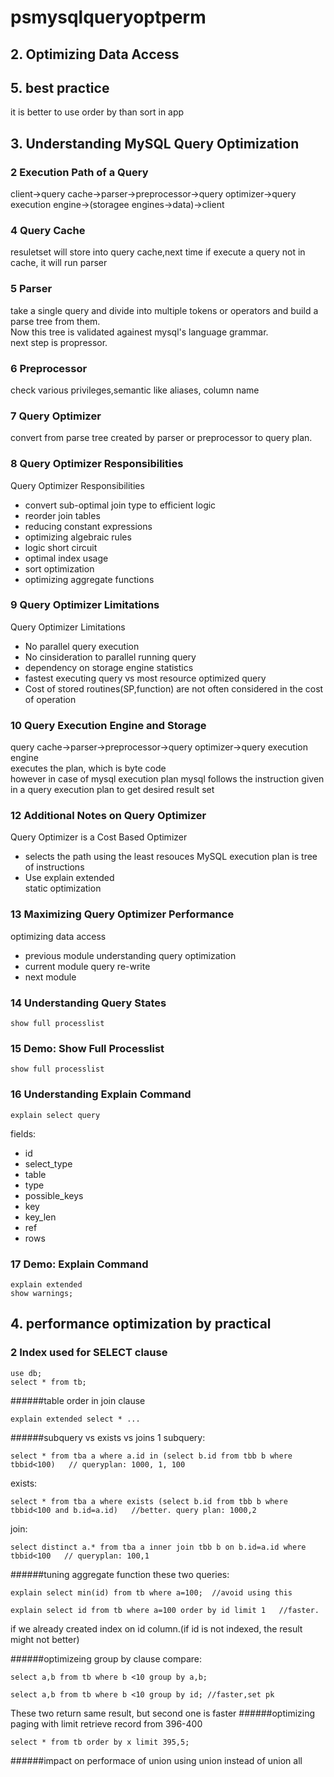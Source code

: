 # psmysqlqueryoptperm
## 2. Optimizing Data Access
## 5. best practice
it is better to use order by than sort in app
## 3. Understanding MySQL Query Optimization
### 2 Execution Path of a Query
client->query cache->parser->preprocessor->query optimizer->query execution engine->(storagee engines->data)->client
### 4 Query Cache
resuletset will store into query cache,next time if execute a query not in cache, it will run parser
### 5 Parser
take a single query and divide into multiple tokens or operators and build a parse tree from them.  
Now this tree is validated againest mysql's language grammar.  
next step is propressor.
### 6 Preprocessor
check various privileges,semantic like aliases, column name
### 7 Query Optimizer
convert from parse tree created by parser or preprocessor to query plan.
### 8 Query Optimizer Responsibilities
Query Optimizer Responsibilities
- convert sub-optimal join type to efficient logic  
- reorder join tables  
- reducing constant expressions  
- optimizing algebraic rules  
- logic short circuit  
- optimal index usage  
- sort optimization  
- optimizing aggregate functions
### 9 Query Optimizer Limitations
Query Optimizer Limitations
- No parallel query execution  
- No cinsideration to parallel running query  
- dependency on storage engine statistics  
- fastest executing query vs most resource optimized query
- Cost of stored routines(SP,function) are not often considered in the cost of operation
### 10 Query Execution Engine and Storage
query cache->parser->preprocessor->query optimizer->query execution engine  
executes the plan, which is byte code  
however in case of mysql execution plan mysql follows the instruction given in a query execution plan to get desired result set
### 12 Additional Notes on Query Optimizer
Query Optimizer is a Cost Based Optimizer
- selects the path using the least resouces
MySQL execution plan is tree of instructions
- Use explain extended  
static optimization  

### 13 Maximizing Query Optimizer Performance
optimizing data access
- previous module
understanding query optimization
- current module
query re-write
- next module

### 14 Understanding Query States
```
show full processlist
```

### 15 Demo: Show Full Processlist
```
show full processlist
```
### 16 Understanding Explain Command
```
explain select query
```
fields:
- id 
- select_type 
- table 
- type 
- possible_keys 
- key
- key_len
- ref
- rows

### 17 Demo: Explain Command
```
explain extended 
show warnings;
```

## 4. performance optimization by practical
### 2 Index used for SELECT clause
```
use db;
select * from tb;
```
######table order in join clause

```
explain extended select * ...
```

######subquery vs exists vs joins 1
subquery:
```
select * from tba a where a.id in (select b.id from tbb b where tbbid<100)   // queryplan: 1000, 1, 100
```
exists:
```
select * from tba a where exists (select b.id from tbb b where tbbid<100 and b.id=a.id)   //better. query plan: 1000,2
```
join:
```
select distinct a.* from tba a inner join tbb b on b.id=a.id where tbbid<100   // queryplan: 100,1
```
######tuning aggregate function
these two queries:
```
explain select min(id) from tb where a=100;  //avoid using this
```
```
explain select id from tb where a=100 order by id limit 1   //faster.
```
if we already created index on id column.(if id is not indexed, the result might not better)

######optimizeing group by clause
compare:
```
select a,b from tb where b <10 group by a,b;
```
```
select a,b from tb where b <10 group by id; //faster,set pk
```
These two return same result, but second one is faster
######optimizing paging with limit
retrieve record from 396-400
```
select * from tb order by x limit 395,5;
```

######impact on performace of union
using union instead of union all


